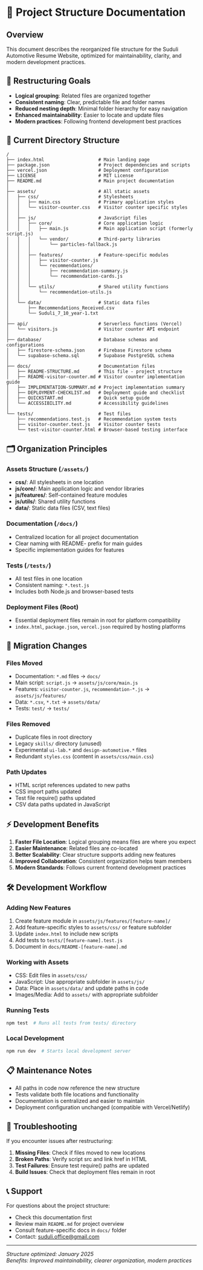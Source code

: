 # 📁 Project Structure Documentation

## Overview

This document describes the reorganized file structure for the Suduli Automotive Resume Website, optimized for maintainability, clarity, and modern development practices.

## 🎯 Restructuring Goals

- **Logical grouping**: Related files are organized together
- **Consistent naming**: Clear, predictable file and folder names
- **Reduced nesting depth**: Minimal folder hierarchy for easy navigation
- **Enhanced maintainability**: Easier to locate and update files
- **Modern practices**: Following frontend development best practices

## 📂 Current Directory Structure

```
/
├── index.html                    # Main landing page
├── package.json                  # Project dependencies and scripts
├── vercel.json                   # Deployment configuration
├── LICENSE                       # MIT License
├── README.md                     # Main project documentation
│
├── assets/                       # All static assets
│   ├── css/                      # Stylesheets
│   │   ├── main.css              # Primary application styles
│   │   └── visitor-counter.css   # Visitor counter specific styles
│   │
│   ├── js/                       # JavaScript files
│   │   ├── core/                 # Core application logic
│   │   │   ├── main.js           # Main application script (formerly script.js)
│   │   │   └── vendor/           # Third-party libraries
│   │   │       └── particles-fallback.js
│   │   │
│   │   ├── features/             # Feature-specific modules
│   │   │   ├── visitor-counter.js
│   │   │   └── recommendations/
│   │   │       ├── recommendation-summary.js
│   │   │       └── recommendation-cards.js
│   │   │
│   │   └── utils/                # Shared utility functions
│   │       └── recommendation-utils.js
│   │
│   └── data/                     # Static data files
│       ├── Recommendations_Received.csv
│       └── Suduli_7_10_year-1.txt
│
├── api/                          # Serverless functions (Vercel)
│   └── visitors.js               # Visitor counter API endpoint
│
├── database/                     # Database schemas and configurations
│   ├── firestore-schema.json     # Firebase Firestore schema
│   └── supabase-schema.sql       # Supabase PostgreSQL schema
│
├── docs/                         # Documentation files
│   ├── README-STRUCTURE.md       # This file - project structure
│   ├── README-visitor-counter.md # Visitor counter implementation guide
│   ├── IMPLEMENTATION-SUMMARY.md # Project implementation summary
│   ├── DEPLOYMENT-CHECKLIST.md   # Deployment guide and checklist
│   ├── QUICKSTART.md             # Quick setup guide
│   └── ACCESSIBILITY.md          # Accessibility guidelines
│
└── tests/                        # Test files
    ├── recommendations.test.js   # Recommendation system tests
    ├── visitor-counter.test.js   # Visitor counter tests
    └── test-visitor-counter.html # Browser-based testing interface
```

## 🗂️ Organization Principles

### Assets Structure (`/assets/`)
- **css/**: All stylesheets in one location
- **js/core/**: Main application logic and vendor libraries
- **js/features/**: Self-contained feature modules
- **js/utils/**: Shared utility functions
- **data/**: Static data files (CSV, text files)

### Documentation (`/docs/`)
- Centralized location for all project documentation
- Clear naming with README- prefix for main guides
- Specific implementation guides for features

### Tests (`/tests/`)
- All test files in one location
- Consistent naming: `*.test.js`
- Includes both Node.js and browser-based tests

### Deployment Files (Root)
- Essential deployment files remain in root for platform compatibility
- `index.html`, `package.json`, `vercel.json` required by hosting platforms

## 🔄 Migration Changes

### Files Moved
- Documentation: `*.md` files → `docs/`
- Main script: `script.js` → `assets/js/core/main.js`
- Features: `visitor-counter.js`, `recommendation-*.js` → `assets/js/features/`
- Data: `*.csv`, `*.txt` → `assets/data/`
- Tests: `test/` → `tests/`

### Files Removed
- Duplicate files in root directory
- Legacy `skills/` directory (unused)
- Experimental `ui-lab.*` and `design-automotive.*` files
- Redundant `styles.css` (content in `assets/css/main.css`)

### Path Updates
- HTML script references updated to new paths
- CSS import paths updated
- Test file require() paths updated
- CSV data paths updated in JavaScript

## ⚡ Development Benefits

1. **Faster File Location**: Logical grouping means files are where you expect
2. **Easier Maintenance**: Related files are co-located
3. **Better Scalability**: Clear structure supports adding new features
4. **Improved Collaboration**: Consistent organization helps team members
5. **Modern Standards**: Follows current frontend development practices

## 🛠️ Development Workflow

### Adding New Features
1. Create feature module in `assets/js/features/[feature-name]/`
2. Add feature-specific styles to `assets/css/` or feature subfolder
3. Update `index.html` to include new scripts
4. Add tests to `tests/[feature-name].test.js`
5. Document in `docs/README-[feature-name].md`

### Working with Assets
- CSS: Edit files in `assets/css/`
- JavaScript: Use appropriate subfolder in `assets/js/`
- Data: Place in `assets/data/` and update paths in code
- Images/Media: Add to `assets/` with appropriate subfolder

### Running Tests
```bash
npm test  # Runs all tests from tests/ directory
```

### Local Development
```bash
npm run dev  # Starts local development server
```

## 📋 Maintenance Notes

- All paths in code now reference the new structure
- Tests validate both file locations and functionality
- Documentation is centralized and easier to maintain
- Deployment configuration unchanged (compatible with Vercel/Netlify)

## 🔧 Troubleshooting

If you encounter issues after restructuring:

1. **Missing Files**: Check if files moved to new locations
2. **Broken Paths**: Verify script src and link href in HTML
3. **Test Failures**: Ensure test require() paths are updated
4. **Build Issues**: Check that deployment files remain in root

## 📞 Support

For questions about the project structure:
- Check this documentation first
- Review main `README.md` for project overview
- Consult feature-specific docs in `docs/` folder
- Contact: suduli.office@gmail.com

---

*Structure optimized: January 2025*  
*Benefits: Improved maintainability, clearer organization, modern practices*

